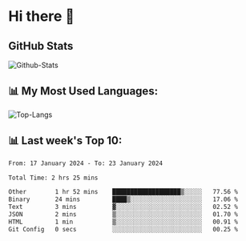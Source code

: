 # Hi there 👋

## GitHub Stats
![Github-Stats](https://github-readme-stats-sigma-five.vercel.app/api?username=ltorson&show_icons=true&theme=radical&count_private=true)

## 📊 My Most Used Languages:
![Top-Langs](https://github-readme-stats-sigma-five.vercel.app/api/top-langs/?username=LTorson&layout=compact&langs_count=10)

## 📊 Last week's Top 10:
<!--START_SECTION:waka-->

```txt
From: 17 January 2024 - To: 23 January 2024

Total Time: 2 hrs 25 mins

Other        1 hr 52 mins    ███████████████████▒░░░░░   77.56 %
Binary       24 mins         ████▒░░░░░░░░░░░░░░░░░░░░   17.06 %
Text         3 mins          ▓░░░░░░░░░░░░░░░░░░░░░░░░   02.52 %
JSON         2 mins          ▒░░░░░░░░░░░░░░░░░░░░░░░░   01.70 %
HTML         1 min           ▒░░░░░░░░░░░░░░░░░░░░░░░░   00.91 %
Git Config   0 secs          ░░░░░░░░░░░░░░░░░░░░░░░░░   00.25 %
```

<!--END_SECTION:waka-->

